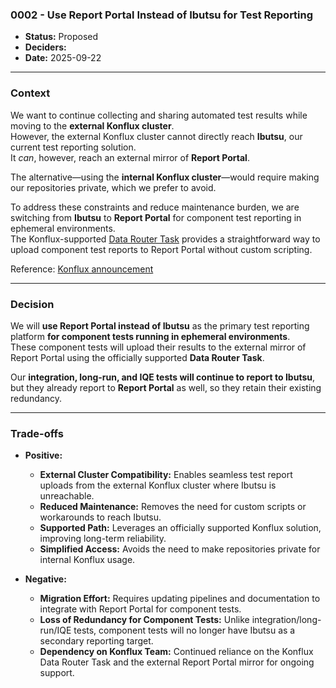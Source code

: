 ### 0002 - Use Report Portal Instead of Ibutsu for Test Reporting

* **Status:** Proposed
* **Deciders:**
* **Date:** 2025-09-22

---

### Context

We want to continue collecting and sharing automated test results while moving to the **external Konflux cluster**.  
However, the external Konflux cluster cannot directly reach **Ibutsu**, our current test reporting solution.  
It *can*, however, reach an external mirror of **Report Portal**.

The alternative—using the **internal Konflux cluster**—would require making our repositories private, which we prefer to avoid.

To address these constraints and reduce maintenance burden, we are switching from **Ibutsu** to **Report Portal** for component test reporting in ephemeral environments.  
The Konflux-supported [Data Router Task](https://datarouter.ccitredhat.com/) provides a straightforward way to upload component test reports to Report Portal without custom scripting.

Reference: [Konflux announcement](https://groups.google.com/a/redhat.com/g/konflux-announce/c/1PPcMNY9u3M/m/tMByhntgDAAJ)

---

### Decision

We will **use Report Portal instead of Ibutsu** as the primary test reporting platform **for component tests running in ephemeral environments**.  
These component tests will upload their results to the external mirror of Report Portal using the officially supported **Data Router Task**.

Our **integration, long-run, and IQE tests will continue to report to Ibutsu**, but they already report to **Report Portal** as well, so they retain their existing redundancy.

---

### Trade-offs

* **Positive:**
    * **External Cluster Compatibility:** Enables seamless test report uploads from the external Konflux cluster where Ibutsu is unreachable.
    * **Reduced Maintenance:** Removes the need for custom scripts or workarounds to reach Ibutsu.
    * **Supported Path:** Leverages an officially supported Konflux solution, improving long-term reliability.
    * **Simplified Access:** Avoids the need to make repositories private for internal Konflux usage.

* **Negative:**
    * **Migration Effort:** Requires updating pipelines and documentation to integrate with Report Portal for component tests.
    * **Loss of Redundancy for Component Tests:** Unlike integration/long-run/IQE tests, component tests will no longer have Ibutsu as a secondary reporting target.
    * **Dependency on Konflux Team:** Continued reliance on the Konflux Data Router Task and the external Report Portal mirror for ongoing support.
